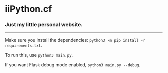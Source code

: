 # iiPython.cf
### Just my little personal website.
---

Make sure you install the dependencies: `python3 -m pip install -r requirements.txt`.

To run this, use `python3 main.py`.

If you want Flask debug mode enabled, `python3 main.py --debug`.
